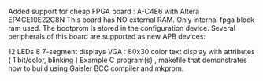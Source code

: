 Added support for cheap FPGA board : A-C4E6 with Altera EP4CE10E22C8N 
This board has NO external RAM. Only internal fpga block ram used.
The bootprom is stored in the configuration device.
Several peripherals of this board are supported as new APB devices:

12 LEDs
8 7-segment displays
VGA : 80x30 color text display with attributes ( 1 bit/color, blinking )
Example C program(s) , makefile that demonstrates how to build using Gaisler BCC compiler and mkprom.
